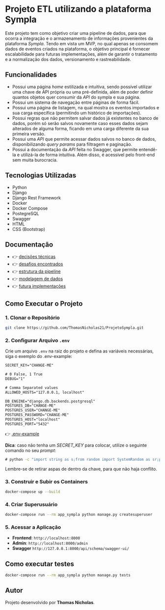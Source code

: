 # Projeto ETL utilizando a plataforma Sympla

Este projeto tem como objetivo criar uma pipeline de dados, para que ocorra a integração e o armazenamento de informações provenientes da plataforma *Sympla*. Tendo em vista um MVP, no qual apenas se consomem dados de eventos criados na plataforma, o objetivo principal é fornecer escalabilidade para futuras implementações, além de garantir o tratamento e a normalização dos dados, versionamento e rastreabilidade.

## Funcionalidades  
- Possui uma página *home* estilizada e intuitiva, sendo possível utilizar uma chave de API própria ou uma pré-definida, além de poder definir quantos objetos quer consumir da *API* do sympla e sua página.  
- Possui um sistema de navegação entre páginas de forma fácil.  
- Possui uma página de listagem, na qual mostra os eventos importados e sua carga específica (permitindo um histórico de importações).  
- Possui regras que não permitem salvar dados já existentes no banco de dados, porém só serão salvos novamente caso esses dados sejam alterados de alguma forma, ficando em uma carga diferente da sua primeira versão.  
- Possui uma *API* que permite acessar dados salvos no banco de dados, disponibilizando *query params* para filtragem e paginação.  
- Possui a documentação da *API* feita no Swagger, que permite entendê-la e utilizá-la de forma intuitiva. Além disso, é acessível pelo front-end sem muita burocracia.  

## Tecnologias Utilizadas
- Python
- Django
- Django Rest Framework
- Docker
- Docker Compose
- PostegreSQL
- Swagger
- HTML
- CSS (Bootstrap)

## Documentação
- 👉 [decisões técnicas](https://github.com/ThomasNicholas21/ProjetoSympla/blob/main/docs/tecnical_decision/tecnical.md)
- 👉 [desafios encontrados](https://github.com/ThomasNicholas21/ProjetoSympla/blob/main/docs/challenges/challenge.md)
- 👉 [estrutura da pipeline](https://github.com/ThomasNicholas21/ProjetoSympla/blob/main/docs/pipeline_structure/pipeline.md)
- 👉 [modelagem de dados](https://github.com/ThomasNicholas21/ProjetoSympla/blob/main/docs/data_modeling/model.md)
- 👉 [futura implementações](https://github.com/ThomasNicholas21/ProjetoSympla/blob/main/docs/future_implementations/future.md)

## Como Executar o Projeto

### 1. Clonar o Repositório
```bash
git clone https://github.com/ThomasNicholas21/ProjetoSympla.git
```

### 2. Configurar Arquivo `.env`
Crie um arquivo `.env` na raiz do projeto e defina as variáveis necessárias, siga o exemplo do .env-example:
```txt
SECRET_KEY="CHANGE-ME"

# 0 False, 1 True
DEBUG="1"

# Comma Separated values
ALLOWED_HOSTS="127.0.0.1, localhost"

DB_ENGINE="django.db.backends.postgresql"
POSTGRES_DB="CHANGE-ME"
POSTGRES_USER="CHANGE-ME"
POSTGRES_PASSWORD="CHANGE-ME"
POSTGRES_HOST="localhost"
POSTGRES_PORT="5432"
```
👉 [.env-example](https://github.com/ThomasNicholas21/ProjetoSympla/blob/main/dotenv_files/.env-example)

**Dica**: caso não tenha um *SECRET_KEY* para colocar, utilize o seguinte comando no seu *prompt*:
```cmd
# python -c "import string as s;from random import SystemRandom as sr;print(''.join(sr().choices(s.ascii_letters + s.punctuation, k=64)))"
```
Lembre-se de retirar aspas de dentro da chave, para que não haja conflito.

### 3. Construir e Subir os Containers
```bash
docker-compose up --build
```

### 4. Criar Superusuário
```bash
docker-compose run --rm app_sympla python manage.py createsuperuser
```

### 5. Acessar a Aplicação
- **Frontend**: `http://localhost:8000`
- **Admin**: `http://localhost:8000/admin`
- **Swagger** `http://127.0.0.1:8000/api/schema/swagger-ui/`

## Como executar testes
```bash
docker-compose run --rm app_sympla python manage.py tests
```

## Autor
Projeto desenvolvido por **Thomas Nicholas**.

